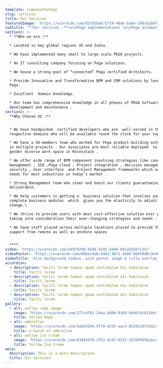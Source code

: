 ```yaml
---
template: ComponentsPage
slug: services
title: Our Services
featuredImage: 'https://ucarecdn.com/d3c65bad-b719-48de-ba84-c09c61b9f3b8/'
subtitle: "**Our services :**\n\nPega implementations \n\nPega automation \r\n\nCase Management"
section1: >-
  * **Who we are :**

  * Located in key global regions US and India.

  * We have implemented many small to large scale PEGA projects.

  * An IT consulting company focusing on Pega solutions.

  * We house a strong pool of “connected” Pega certified Architects.

  * Provide Innovative and Transformative BPM and CRM solutions by leveraging
  Pega.

  * Excellent  domain knowledge.

  * Our team has comprehensive knowledge in all phases of PEGA Software
  development and maintenance .
section2: >-
  **Why Choose US :**


  * We have handpicked  certified developers who are  well-versed in their
  respective domains who will be available round the clock for your support . 

  * We have a 50-members team who worked for Pega product building extensively
  in multiple projects . Our associates are most reliable deployed  to provide a
  gender diverse work space in Rulesstack . 

  * We offer wide range of BPM component involving strategies like case
  management , SSO ,Pega cloud , Project integration , decision management ,
  security , User interface  and Project Management frameworks which are basic
  needs for most industries in today's market . 

  * Strong Management team who steer and boost our clients guaranteeing value
  deliverable.

  * We help customers in getting a  business solution that involves your
  complete business modules  which  gives you the elasticity to adjust  and
  change.\

  * We thrive to provide users with most cost-effective solution ever possible
  taking into consideration their ever-changing strategies and needs .

  * We have staff placed across multiple locations placed to provide their
  support from remote as well as onshore spaces 


  ****
video: 'https://ucarecdn.com/e6979298-66d6-4245-b496-6e5a5d507135/'
videoPoster: 'https://ucarecdn.com/69ba14a8-6481-4671-abb6-0e6f0d9c3e46/'
videoTitle: 'Also background videos, with poster image & title overlay.'
accordion:
  - description: Taciti lorem tempor quam vestibulum dis habitasse
    title: Taciti lorem
  - description: Taciti lorem tempor quam vestibulum dis habitasse
    title: Taciti lorem
  - description: Taciti lorem tempor quam vestibulum dis habitasse
    title: Taciti lorem
  - description: Taciti lorem tempor quam vestibulum dis habitasse
    title: Taciti lorem
gallery:
  - alt: yellow rope image
    image: 'https://ucarecdn.com/277cdf82-24aa-4d80-8169-bb46f4cd319d/'
    title: Yellow Rope
  - alt: umbrellas
    image: 'https://ucarecdn.com/5da63204-4ff0-4235-aac3-852921d7c632/'
    title: a bunch of umbrellas
  - alt: yellow ice cream
    image: 'https://ucarecdn.com/83485d70-1552-4c97-b237-22330fb56a1e/'
    title: Yellow Ice Cream
meta:
  description: This is a meta description.
  title: Our Services
---
```


